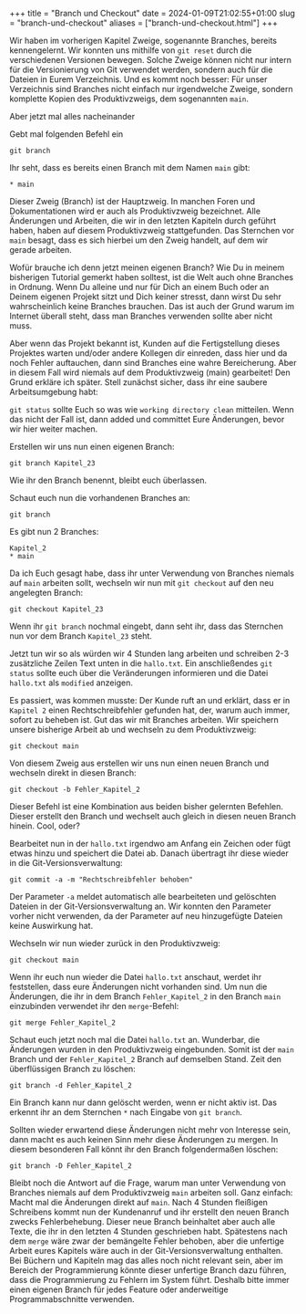 +++
title = "Branch und Checkout"
date = 2024-01-09T21:02:55+01:00
slug = "branch-und-checkout"
aliases = ["branch-und-checkout.html"]
+++

Wir haben im vorherigen Kapitel Zweige, sogenannte Branches, bereits kennengelernt. Wir konnten uns mithilfe von `git reset` durch die verschiedenen Versionen bewegen. Solche Zweige können nicht nur intern für die Versionierung von Git verwendet werden, sondern auch für die Dateien in Eurem Verzeichnis. Und es kommt noch besser: Für unser Verzeichnis sind Branches nicht einfach nur irgendwelche Zweige, sondern komplette Kopien des Produktivzweigs, dem sogenannten `main`.

Aber jetzt mal alles nacheinander

Gebt mal folgenden Befehl ein

```shell
git branch
```

Ihr seht, dass es bereits einen Branch mit dem Namen `main` gibt:

```shell
* main
```

Dieser Zweig (Branch) ist der Hauptzweig. In manchen Foren und Dokumentationen wird er auch als Produktivzweig bezeichnet. Alle Änderungen und Arbeiten, die wir in den letzten Kapiteln durch geführt haben, haben auf diesem Produktivzweig stattgefunden. Das Sternchen vor `main` besagt, dass es sich hierbei um den Zweig handelt, auf dem wir gerade arbeiten.

Wofür brauche ich denn jetzt meinen eigenen Branch? Wie Du in meinem bisherigen Tutorial gemerkt haben solltest, ist die Welt auch ohne Branches in Ordnung. Wenn Du alleine und nur für Dich an einem Buch oder an Deinem eigenen Projekt sitzt und Dich keiner stresst, dann wirst Du sehr wahrscheinlich keine Branches brauchen. Das ist auch der Grund warum im Internet überall steht, dass man Branches verwenden sollte aber nicht muss.

Aber wenn das Projekt bekannt ist, Kunden auf die Fertigstellung dieses Projektes warten und/oder andere Kollegen dir einreden, dass hier und da noch Fehler auftauchen, dann sind Branches eine wahre Bereicherung. Aber in diesem Fall wird niemals auf dem Produktivzweig (main) gearbeitet! Den Grund erkläre ich später. Stell zunächst sicher, dass ihr eine saubere Arbeitsumgebung habt:

`git status` sollte Euch so was wie `working directory clean` mitteilen. Wenn das nicht der Fall ist, dann added und committet Eure Änderungen, bevor wir hier weiter machen.

Erstellen wir uns nun einen eigenen Branch:

```shell
git branch Kapitel_23
```

Wie ihr den Branch benennt, bleibt euch überlassen.

Schaut euch nun die vorhandenen Branches an:

```shell
git branch
```

Es gibt nun 2 Branches:

```shell
Kapitel_2
* main
```

Da ich Euch gesagt habe, dass ihr unter Verwendung von Branches niemals auf `main` arbeiten sollt, wechseln wir nun mit `git checkout` auf den neu angelegten Branch:

```shell
git checkout Kapitel_23
```

Wenn ihr `git branch` nochmal eingebt, dann seht ihr, dass das Sternchen nun vor dem Branch `Kapitel_23` steht.

Jetzt tun wir so als würden wir 4 Stunden lang arbeiten und schreiben 2-3 zusätzliche Zeilen Text unten in die `hallo.txt`. Ein anschließendes `git status` sollte euch über die Veränderungen informieren und die Datei `hallo.txt` als `modified` anzeigen.

Es passiert, was kommen musste: Der Kunde ruft an und erklärt, dass er in `Kapitel 2` einen Rechtschreibfehler gefunden hat, der, warum auch immer, sofort zu beheben ist. Gut das wir mit Branches arbeiten. Wir speichern unsere bisherige Arbeit ab und wechseln zu dem Produktivzweig:

```shell
git checkout main
```

Von diesem Zweig aus erstellen wir uns nun einen neuen Branch und wechseln direkt in diesen Branch:

```shell
git checkout -b Fehler_Kapitel_2
```

Dieser Befehl ist eine Kombination aus beiden bisher gelernten Befehlen. Dieser erstellt den Branch und wechselt auch gleich in diesen neuen Branch hinein. Cool, oder?

Bearbeitet nun in der `hallo.txt` irgendwo am Anfang ein Zeichen oder fügt etwas hinzu und speichert die Datei ab. Danach übertragt ihr diese wieder in die Git-Versionsverwaltung:

```shell
git commit -a -m "Rechtschreibfehler behoben"
```

Der Parameter `-a` meldet automatisch alle bearbeiteten und gelöschten Dateien in der Git-Versionsverwaltung an. Wir konnten den Parameter vorher nicht verwenden, da der Parameter auf neu hinzugefügte Dateien keine Auswirkung hat.

Wechseln wir nun wieder zurück in den Produktivzweig:

```shell
git checkout main
```

Wenn ihr euch nun wieder die Datei `hallo.txt` anschaut, werdet ihr feststellen, dass eure Änderungen nicht vorhanden sind. Um nun die Änderungen, die ihr in dem Branch `Fehler_Kapitel_2` in den Branch `main` einzubinden verwendet ihr den `merge`-Befehl:

```shell
git merge Fehler_Kapitel_2
```

Schaut euch jetzt noch mal die Datei `hallo.txt` an. Wunderbar, die Änderungen wurden in den Produktivzweig eingebunden. Somit ist der `main` Branch und der `Fehler_Kapitel_2` Branch auf demselben Stand. Zeit den überflüssigen Branch zu löschen:

```shell
git branch -d Fehler_Kapitel_2
```

Ein Branch kann nur dann gelöscht werden, wenn er nicht aktiv ist. Das erkennt ihr an dem Sternchen `*` nach Eingabe von `git branch`.

Sollten wieder erwartend diese Änderungen nicht mehr von Interesse sein, dann macht es auch keinen Sinn mehr diese Änderungen zu mergen. In diesem besonderen Fall könnt ihr den Branch folgendermaßen löschen:

```shell
git branch -D Fehler_Kapitel_2
```

Bleibt noch die Antwort auf die Frage, warum man unter Verwendung von Branches niemals auf dem Produktivzweig `main` arbeiten soll. Ganz einfach: Macht mal die Änderungen direkt auf `main`. Nach 4 Stunden fleißigen Schreibens kommt nun der Kundenanruf und ihr erstellt den neuen Branch zwecks Fehlerbehebung. Dieser neue Branch beinhaltet aber auch alle Texte, die ihr in den letzten 4 Stunden geschrieben habt. Spätestens nach dem `merge` wäre zwar der bemängelte Fehler behoben, aber die unfertige Arbeit eures Kapitels wäre auch in der Git-Versionsverwaltung enthalten. Bei Büchern und Kapiteln mag das alles noch nicht relevant sein, aber im Bereich der Programmierung könnte dieser unfertige Branch dazu führen, dass die Programmierung zu Fehlern im System führt. Deshalb bitte immer einen eigenen Branch für jedes Feature oder anderweitige Programmabschnitte verwenden.
